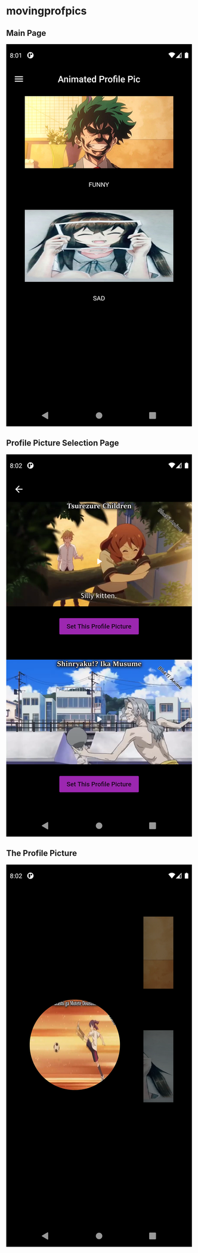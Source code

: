 # movingprofpics



## Main Page 
![](https://github.com/Ayushbrainer/animated_profile_pics/blob/main/Screenshot_1610029919.png)


## Profile Picture Selection Page
![](https://github.com/Ayushbrainer/animated_profile_pics/blob/main/Screenshot_1610029929.png)

## The Profile Picture
![](https://github.com/Ayushbrainer/animated_profile_pics/blob/main/Screenshot_1610029942.png)
